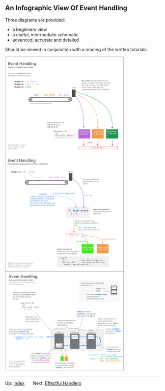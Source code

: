 ## An Infographic View Of Event Handling

Three diagrams are provided:
  - a beginners view
  - a useful, intermediate schematic
  - advanced, accurate and detailed  

Should be viewed in conjunction with a reading of the written tutorials. 

<img src="/images/event-handlers.png?raw=true">

*** 


Up:  [Index](README.md)&nbsp;&nbsp;&nbsp;&nbsp;&nbsp;&nbsp;
Next:  [Effectful Handlers](EffectfulHandlers.md)&nbsp;&nbsp;&nbsp;&nbsp;&nbsp;&nbsp;
